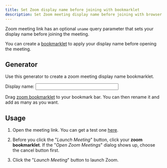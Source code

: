 ```yaml
---
title: Set Zoom display name before joining with bookmarklet
description: Set Zoom meeting display name before joining with browser bookmarklet; Zoom bookmarklet generator; Zoom meeting bookmarklet usage
---
```


Zoom meeting link has an optional `uname` query parameter that sets your display name before joining the meeting.

You can create a [bookmarklet](https://en.wikipedia.org/wiki/Bookmarklet) to apply your display name before opening the meeting.

## Generator

Use this generator to create a zoom meeting display name bookmarklet.

<div class="">
  <div class="flex items-center">
    <label class="block " for="uname">Display name:</label>
    <input class="block ml-2 p-2 border-2 border-gray-400 rounded-md" id="uname" size="30">
  </div>
  <p>Drag <a id="bookmarklet" class="p-1 border border-indigo-600 hover:bg-indigo-100" href="">zoom bookmarklet</a> to your bookmark bar. You can then rename it and add as many as you want.</p>
  <script defer>
    function setHref(name) {
      const nameString = JSON.stringify(name);
      const href = `javascript:(function(){
        const searchParams = new URLSearchParams(window.location.search);
        searchParams.set("uname", ${nameString})
        window.location.search = searchParams;
      })()`
      document.getElementById("bookmarklet").href = encodeURI(href)
    }
    document.getElementById("uname").addEventListener("change", (e) => {
      setHref(e.target.value)
    })
    setHref("")
  </script>
</div>

## Usage

1. Open the meeting link. You can get a test one [here](https://zoom.us/test).

2. Before you click the "_Launch Meeting_" button, click your **zoom bookmarklet**. If the "_Open Zoom Meetings_" dialog shows up, choose the cancel button first.

3. Click the "_Launch Meeting_" button to launch Zoom.
